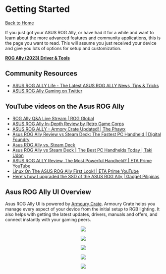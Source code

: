 # Getting Started

[Back to Home](/README.md#table-of-contents)

If you just got your ASUS ROG Ally, or have had it for a while and want to learn about the more advanced features and community applications, this is the page you want to read. This will assume you just received your device and give you lots of options for setup and customization.

**[ROG Ally (2023) Driver & Tools](https://rog.asus.com/gaming-handhelds/rog-ally/rog-ally-2023/helpdesk_download/?model=rc71l)**

## Community Resources

 * [ASUS ROG ALLY Life - The Latest ASUS ROG ALLY News, Tips & Tricks](https://rogallylife.com/)
 * [ASUS ROG Ally Gaming on Twitter](https://twitter.com/Asus_ROG_Ally)

## YouTube videos on the Asus ROG Ally
 
 * [ROG Ally Q&A Live Stream | ROG Global](https://www.youtube.com/watch?v=TC2OGL9mN4o) 
 * [ASUS ROG Ally In-Depth Review by Retro Game Corps](https://www.youtube.com/watch?v=7-WlPA8acro) 
 * [ASUS ROG ALLY - Armory Crate Updated! | The Phawx](https://www.youtube.com/watch?v=63vVk89xYY8) 
 * [Asus ROG Ally Review vs Steam Deck: The Fastest PC Handheld | Digital Foundry](https://www.youtube.com/watch?v=I5oHS7CA6Qo) 
 * [Asus ROG Ally vs. Steam Deck](https://www.youtube.com/watch?v=IuKeuyRrwZ8) 
 * [Asus ROG Ally vs Steam Deck | The Best PC Handhelds Today | Taki Udon](https://www.youtube.com/watch?v=reXJ8W0hx_g) 
 * [ASUS ROG ALLY Review, The Most Powerful Handheld? | ETA Prime YouTube](https://www.youtube.com/watch?v=J0W9fwQ2HfE&pp=ygUNYXN1cyByb2cgYWxseQ%3D%3D) 
 * [Linux On The ASUS ROG Ally First Look! | ETA Prime YouTube](https://www.youtube.com/watch?v=6r8t90fW7Kg)
 * [Here's how I upgraded the SSD of the ASUS ROG Ally | Gadget Pilipinas](https://www.youtube.com/watch?v=qIj16PDHMLE)

## Asus ROG Ally UI Overview

Asus ROG Ally UI is powered by [Armoury Crate](https://rog.asus.com/armoury-crate/). Armoury Crate helps you manage every aspect of your device from the initial setup to RGB lighting. It also helps with getting the latest updates, drivers, manuals and offers, and connect instantly with your gaming peers.

<p align="center">
 <img src="https://github.com/mikeroyal/Asus-ROG-Ally-Guide/assets/45159366/b4b41805-ac11-41c6-9e15-5773c7da8584">
  <br />
</p>

<p align="center">
 <img src="https://github.com/mikeroyal/Asus-ROG-Ally-Guide/assets/45159366/1e8aad09-390a-424b-8233-14b27c647d9b">
  <br />
</p>

<p align="center">
 <img src="https://github.com/mikeroyal/Asus-ROG-Ally-Guide/assets/45159366/222d2a89-8457-449c-b2b1-1bf4d9e651e2">
  <br />
</p>

<p align="center">
 <img src="https://github.com/mikeroyal/Asus-ROG-Ally-Guide/assets/45159366/66c26022-adf7-43ee-8653-e9af9cd6bcd4">
  <br />
</p>

<p align="center">
 <img src="https://github.com/mikeroyal/Asus-ROG-Ally-Guide/assets/45159366/0a2af89e-6f11-4d85-9ee3-7c50fc35bacb">
  <br />
</p>

